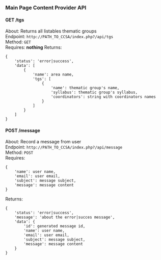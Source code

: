 ### Main Page Content Provider API

#### GET /tgs
About: Returns all listables thematic groups  
Endpoint: ``http://PATH_TO_CCSA/index.php?/api/tgs``  
Method: ``GET``  
Requires: **nothing**
Returns:
```
{
    'status': 'error|success',
    'data': [
        {
            'name': area name,
            'tgs': [
                {
                    'name': thematic group's name,
                    'syllabus': thematic group's syllabus,
                    'coordinators': string with coordinators names
                }
            ]
        }
    ]
}
```


#### POST /message
About: Record a message from user  
Endpoint: ``http://PATH_TO_CCSA/index.php?/api/message``  
Method: ``POST``  
Requires:
```
{
    'name': user name,
    'email': user email,
    'subject': message subject,
    'message': message content
}
```
Returns:
```
{
    'status': 'error|success',
    'message': 'about the error|succes message',
    'data': {
        'id': generated message id,
        'name': user name,
        'email': user email,
        'subject': message subject,
        'message': message content
    }
}
```
